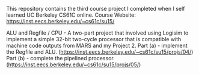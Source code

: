 This repository contains the third course project I completed when I self learned UC Berkeley CS61C online. 
Course Website: https://inst.eecs.berkeley.edu/~cs61c/su15/

ALU and Regfile / CPU - A two-part project that involved using Logisim to implement a simple 32-bit two-cycle processor that is compatible with machine code outputs from MARS and my Project 2.
Part (a) - implement the Regfile and ALU. (https://inst.eecs.berkeley.edu/~cs61c/su15/projs/04/)
Part (b) - complete the pipelined processor. (https://inst.eecs.berkeley.edu/~cs61c/su15/projs/05/)

